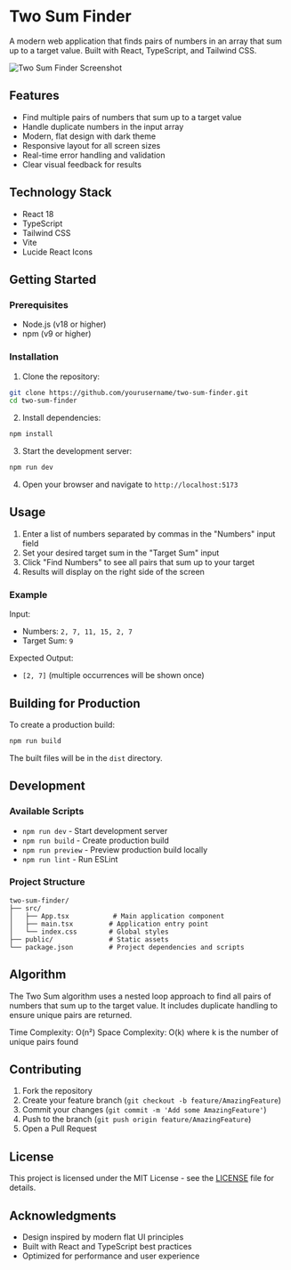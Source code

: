 # Two Sum Finder

A modern web application that finds pairs of numbers in an array that sum up to a target value. Built with React, TypeScript, and Tailwind CSS.

![Two Sum Finder Screenshot](https://images.unsplash.com/photo-1509228468518-180dd4864904?auto=format&fit=crop&q=80&w=2400&ixlib=rb-4.0.3)

## Features

- Find multiple pairs of numbers that sum up to a target value
- Handle duplicate numbers in the input array
- Modern, flat design with dark theme
- Responsive layout for all screen sizes
- Real-time error handling and validation
- Clear visual feedback for results

## Technology Stack

- React 18
- TypeScript
- Tailwind CSS
- Vite
- Lucide React Icons

## Getting Started

### Prerequisites

- Node.js (v18 or higher)
- npm (v9 or higher)

### Installation

1. Clone the repository:
```bash
git clone https://github.com/yourusername/two-sum-finder.git
cd two-sum-finder
```

2. Install dependencies:
```bash
npm install
```

3. Start the development server:
```bash
npm run dev
```

4. Open your browser and navigate to `http://localhost:5173`

## Usage

1. Enter a list of numbers separated by commas in the "Numbers" input field
2. Set your desired target sum in the "Target Sum" input
3. Click "Find Numbers" to see all pairs that sum up to your target
4. Results will display on the right side of the screen

### Example

Input:
- Numbers: `2, 7, 11, 15, 2, 7`
- Target Sum: `9`

Expected Output:
- `[2, 7]` (multiple occurrences will be shown once)

## Building for Production

To create a production build:

```bash
npm run build
```

The built files will be in the `dist` directory.

## Development

### Available Scripts

- `npm run dev` - Start development server
- `npm run build` - Create production build
- `npm run preview` - Preview production build locally
- `npm run lint` - Run ESLint

### Project Structure

```
two-sum-finder/
├── src/
│   ├── App.tsx           # Main application component
│   ├── main.tsx         # Application entry point
│   └── index.css        # Global styles
├── public/              # Static assets
└── package.json         # Project dependencies and scripts
```

## Algorithm

The Two Sum algorithm uses a nested loop approach to find all pairs of numbers that sum up to the target value. It includes duplicate handling to ensure unique pairs are returned.

Time Complexity: O(n²)
Space Complexity: O(k) where k is the number of unique pairs found

## Contributing

1. Fork the repository
2. Create your feature branch (`git checkout -b feature/AmazingFeature`)
3. Commit your changes (`git commit -m 'Add some AmazingFeature'`)
4. Push to the branch (`git push origin feature/AmazingFeature`)
5. Open a Pull Request

## License

This project is licensed under the MIT License - see the [LICENSE](LICENSE) file for details.

## Acknowledgments

- Design inspired by modern flat UI principles
- Built with React and TypeScript best practices
- Optimized for performance and user experience